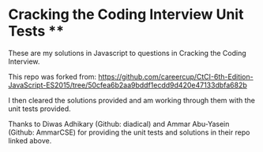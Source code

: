 # Cracking the Coding Interview Unit Tests **

These are my solutions in Javascript to questions in Cracking the Coding Interview.

This repo was forked from:
https://github.com/careercup/CtCI-6th-Edition-JavaScript-ES2015/tree/50cfea6b2aa9bddf1ecdd9d420e47133dbfa682b

I then cleared the solutions provided and am working through them with the unit tests provided.

Thanks to Diwas Adhikary (Github: diadical) and Ammar Abu-Yasein (Github: AmmarCSE) for providing the unit tests and solutions in their repo linked above.

